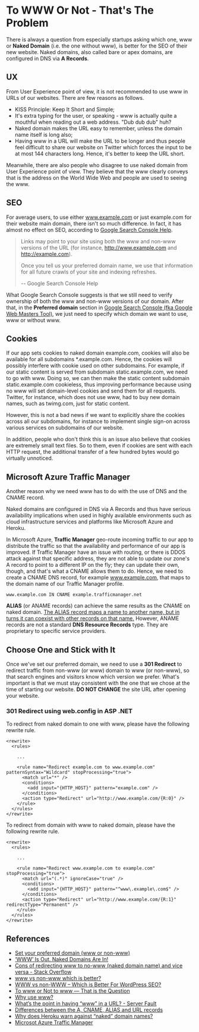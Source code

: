 # To WWW Or Not - That's The Problem

There is always a question from especially startups asking which one, www or **Naked Domain** (i.e. the one without www), is better for the SEO of their new website. Naked domains, also called bare or apex domains, are configured in DNS via **A Records**.

## UX
From User Experience point of view, it is not recommended to use www in URLs of our websites. There are few reasons as follows.
 - KISS Principle: Keep It Short and Simple;
 - It's extra typing for the user, or speaking - www is actually quite a mouthful when reading out a web address. "Dub dub dub" huh?
 - Naked domain makes the URL easy to remember, unless the domain name itself is long also;
 - Having www in a URL will make the URL to be longer and thus people feel difficult to share our website on Twitter which forces the input to be at most 144 characters long. Hence, it's better to keep the URL short.

Meanwhile, there are also people who disagree to use naked domain from User Experience point of view. They believe that the www clearly conveys that is the address on the World Wide Web and people are used to seeing the www.

## SEO
For average users, to use either www.example.com or just example.com for their website main domain, there isn't so much difference. In fact, it has almost no effect on SEO, according to [Google Search Console Help](https://support.google.com/webmasters/answer/44231?hl=en).

> Links may point to your site using both the www and non-www versions of the URL (for instance, http://www.example.com and http://example.com).
>
> Once you tell us your preferred domain name, we use that information for all future crawls of your site and indexing refreshes.
>
> -- Google Search Console Help

What Google Search Console suggests is that we still need to verify ownership of both the www and non-www versions of our domain. After that, in the **Preferred domain** section in [Google Search Console (fka Google Web Masters Tool)](https://www.google.com/webmasters/tools/home?hl=en), we just need to specify which domain we want to use, www or without www.

## Cookies
If our app sets cookies to naked domain example.com, cookies will also be available for all subdomains *.example.com. Hence, the cookies will possibly interfere with cookie used on other subdomains. For example, if our static content is served from subdomain static.example.com, we need to go with www. Doing so, we can then make the static content subdomain static.example.com cookieless, thus improving performance because using no www will set domain-level cookies and send them for all requests. Twitter, for instance, which does not use www, had to buy new domain names, such as twimg.com, just for static content.

However, this is not a bad news if we want to explicitly share the cookies across all our subdomains, for instance to implement single sign-on across various services on subdomains of our website.

In addition, people who don't think this is an issue also believe that cookies are extremely small text files. So to them, even if cookies are sent with each HTTP request, the additional transfer of a few hundred bytes would go virtually unnoticed.

## Microsoft Azure Traffic Manager
Another reason why we need www has to do with the use of DNS and the CNAME record.

Naked domains are configured in DNS via A Records and thus have serious availability implications when used in highly available environments such as cloud infrastructure services and platforms like Microsoft Azure and Heroku.

In Microsoft Azure, **Traffic Manager** geo-route incoming traffic to our app to distribute the traffic so that the availability and performance of our app is improved. If Traffic Manager have an issue with routing, or there is DDOS attack against that specific address, they are not able to update our zone's A record to point to a different IP on the fly; they can update their own, though, and that's what a CNAME allows them to do. Hence, we need to create a CNAME DNS record, for example www.example.com, that maps to the domain name of our Traffic Manager profile.

```
www.example.com IN CNAME example.trafficmanager.net
```

**ALIAS** (or ANAME records) can achieve the same results as the CNAME on naked domain. [The ALIAS record maps a name to another name, but in turns it can coexist with other records on that name.](https://support.dnsimple.com/articles/differences-between-a-cname-alias-url/) However, ANAME records are not a standard **DNS Resource Records** type. They are proprietary to specific service providers.

## Choose One and Stick with It
Once we've set our preferred domain, we need to use a **301 Redirect** to redirect traffic from non-www (or www) domain to www (or non-www), so that search engines and visitors know which version we prefer. What's important is that we must stay consistent with the one that we chose at the time of starting our website. **DO NOT CHANGE** the site URL after opening your website.

### 301 Redirect using web.config in ASP .NET
To redirect from naked domain to one with www, please have the following rewrite rule.

```
<rewrite>
  <rules>
  
    ...
  
    <rule name="Redirect example.com to www.example.com" patternSyntax="Wildcard" stopProcessing="true">
      <match url="*" />
      <conditions>
        <add input="{HTTP_HOST}" pattern="example.com" />
      </conditions>
      <action type="Redirect" url="http://www.example.com/{R:0}" />
    </rule>
  </rules>
</rewrite>
```

To redirect from domain with www to naked domain, please have the following rewrite rule.

```
<rewrite>
  <rules>
  
    ...
  
    <rule name="Redirect www.example.com to example.com" stopProcessing="true">
      <match url="(.*)" ignoreCase="true" />
      <conditions>
        <add input="{HTTP_HOST}" pattern="^www\.example\.com$" />
      </conditions>
      <action type="Redirect" url="http://www.example.com/{R:1}" redirectType="Permanent" />
    </rule>
  </rules>
</rewrite>
```

## References
 - [Set your preferred domain (www or non-www)](https://support.google.com/webmasters/answer/44231?hl=en)
 - [‘WWW’ Is Out. Naked Domains Are In!](https://uptownstudios.net/www-is-out-naked-domains-are-in/)
 - [Cons of redirecting www to no-www (naked domain name) and vice versa - Stack Overflow](http://stackoverflow.com/a/36947489/1177328)
 - [www vs non-www which is better?](https://moz.com/community/q/www-vs-non-www-which-is-better)
 - [WWW vs non-WWW – Which is Better For WordPress SEO?](http://www.wpbeginner.com/beginners-guide/www-vs-non-www-which-is-better-for-wordpress-seo/)
 - [To www or Not to www — That is the Question](https://www.sitepoint.com/domain-www-or-no-www/)
 - [Why use www?](http://www.yes-www.org/why-use-www/)
 - [What’s the point in having “www” in a URL? - Server Fault](http://serverfault.com/questions/145777/what-s-the-point-in-having-www-in-a-url)
 - [Differences between the A, CNAME, ALIAS and URL records](https://support.dnsimple.com/articles/differences-between-a-cname-alias-url/)
 - [Why does Heroku warn against “naked” domain names?](http://serverfault.com/questions/408017/why-does-heroku-warn-against-naked-domain-names)
 - [Microsot Azure Traffic Manager](https://azure.microsoft.com/en-us/services/traffic-manager/)
